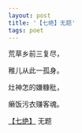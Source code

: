 ```yaml
---
layout: post
title: '【七绝】无题'
tags: poet
---
```


荒草乡前三复尽，

稚儿从此一孤身。

灶神怎的嫌糠秕，

癞饭污衣赚客魂。

[【七绝】](https://badtabbywhitecat.github.io/posts/poetry-forms.html) 无题